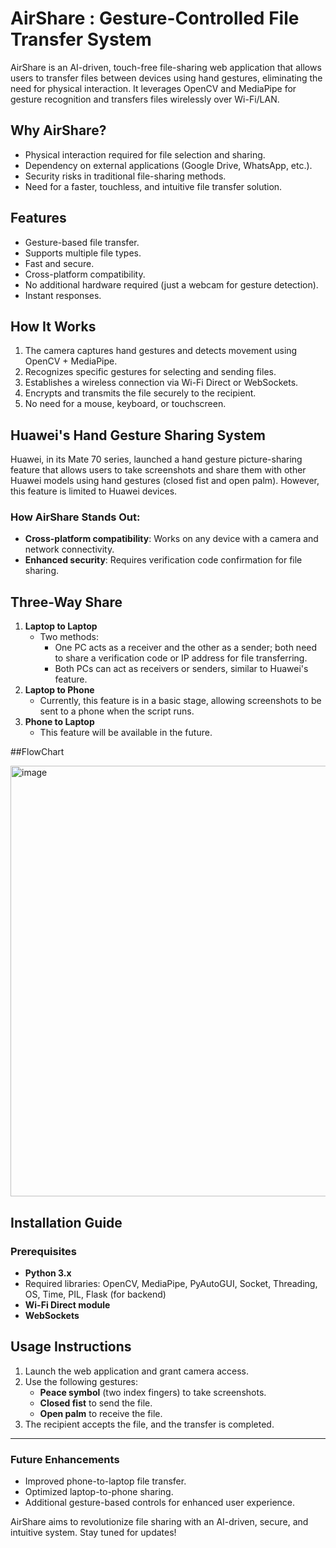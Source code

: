 # AirShare : Gesture-Controlled File Transfer System

AirShare is an AI-driven, touch-free file-sharing web application that allows users to transfer files between devices using hand gestures, eliminating the need for physical interaction. It leverages OpenCV and MediaPipe for gesture recognition and transfers files wirelessly over Wi-Fi/LAN.

## Why AirShare?
- Physical interaction required for file selection and sharing.
- Dependency on external applications (Google Drive, WhatsApp, etc.).
- Security risks in traditional file-sharing methods.
- Need for a faster, touchless, and intuitive file transfer solution.

## Features
- Gesture-based file transfer.
- Supports multiple file types.
- Fast and secure.
- Cross-platform compatibility.
- No additional hardware required (just a webcam for gesture detection).
- Instant responses.

## How It Works
1. The camera captures hand gestures and detects movement using OpenCV + MediaPipe.
2. Recognizes specific gestures for selecting and sending files.
3. Establishes a wireless connection via Wi-Fi Direct or WebSockets.
4. Encrypts and transmits the file securely to the recipient.
5. No need for a mouse, keyboard, or touchscreen.

## Huawei's Hand Gesture Sharing System
Huawei, in its Mate 70 series, launched a hand gesture picture-sharing feature that allows users to take screenshots and share them with other Huawei models using hand gestures (closed fist and open palm). However, this feature is limited to Huawei devices.

### How AirShare Stands Out:
- **Cross-platform compatibility**: Works on any device with a camera and network connectivity.
- **Enhanced security**: Requires verification code confirmation for file sharing.

## Three-Way Share
1. **Laptop to Laptop**
   - Two methods:
     - One PC acts as a receiver and the other as a sender; both need to share a verification code or IP address for file transferring.
     - Both PCs can act as receivers or senders, similar to Huawei's feature.
2. **Laptop to Phone**
   - Currently, this feature is in a basic stage, allowing screenshots to be sent to a phone when the script runs.
3. **Phone to Laptop**
   - This feature will be available in the future.

##FlowChart 

<img width="689" alt="image" src="https://github.com/user-attachments/assets/f4fb5e1d-af29-4dff-acf1-db258627cf77" />



## Installation Guide
### Prerequisites
- **Python 3.x**
- Required libraries: OpenCV, MediaPipe, PyAutoGUI, Socket, Threading, OS, Time, PIL, Flask (for backend)
- **Wi-Fi Direct module**
- **WebSockets**

## Usage Instructions
1. Launch the web application and grant camera access.
2. Use the following gestures:
   - **Peace symbol** (two index fingers) to take screenshots.
   - **Closed fist** to send the file.
   - **Open palm** to receive the file.
3. The recipient accepts the file, and the transfer is completed.

---
### Future Enhancements
- Improved phone-to-laptop file transfer.
- Optimized laptop-to-phone sharing.
- Additional gesture-based controls for enhanced user experience.

AirShare aims to revolutionize file sharing with an AI-driven, secure, and intuitive system. Stay tuned for updates!

